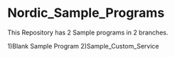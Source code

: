 # Nordic_Sample_Programs
This Repository has 2 Sample programs in 2 branches.

1)Blank Sample Program
2)Sample_Custom_Service
